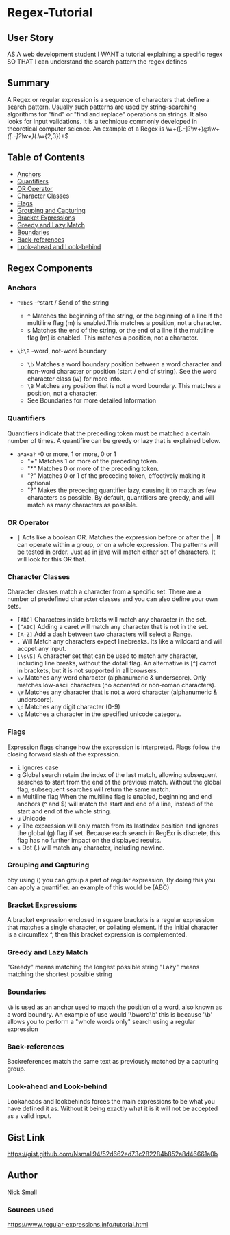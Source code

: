 # Regex-Tutorial

## User Story
AS A web development student
I WANT a tutorial explaining a specific regex
SO THAT I can understand the search pattern the regex defines

## Summary

A Regex or regular expression is a sequence of characters that define a search pattern. Usually such patterns are used by string-searching algorithms for "find" or "find and replace" operations on strings. It also looks for input validations. It is a technique commonly developed in theoretical computer science.
An example of a Regex is 
\w+([.-]?\w+)*@\w+([.-]?\w+)*(\.\w{2,3})+$

## Table of Contents

- [Anchors](#anchors)
- [Quantifiers](#quantifiers)
- [OR Operator](#or-operator)
- [Character Classes](#character-classes)
- [Flags](#flags)
- [Grouping and Capturing](#grouping-and-capturing)
- [Bracket Expressions](#bracket-expressions)
- [Greedy and Lazy Match](#greedy-and-lazy-match)
- [Boundaries](#boundaries)
- [Back-references](#back-references)
- [Look-ahead and Look-behind](#look-ahead-and-look-behind)

## Regex Components

### Anchors
* `^abc$`	-^start / $end of the string
    * `^` Matches the beginning of the string, or the beginning of a line if the multiline flag (m) is enabled.This matches a position, not a character.
    * `$` Matches the end of the string, or the end of a line if the multiline flag (m) is enabled. This matches a position, not a character.

* `\b\B`	-word, not-word boundary
    * `\b` Matches a word boundary position between a word character and non-word character or position (start / end of string). See the word character class (w) for more info.
    * `\B` Matches any position that is not a word boundary. This matches a position, not a character.
    * See Boundaries for more detailed Information

### Quantifiers
Quantifiers indicate that the preceding token must be matched a certain number of times. A quantifire can be greedy or lazy that is explained below.

* `a*a+a?`	-0 or more, 1 or more, 0 or 1
    * "+" Matches 1 or more of the preceding token.
    * "*" Matches 0 or more of the preceding token.
    * "?" Matches 0 or 1 of the preceding token, effectively making it optional.
    * "?" Makes the preceding quantifier lazy, causing it to match as few characters as possible. By default, quantifiers are greedy, and will match as many characters as possible.

### OR Operator
* `|` Acts like a boolean OR. Matches the expression before or after the |.
It can operate within a group, or on a whole expression. The patterns will be tested in order. Just as in java will match either set of characters. It will look for this OR that.

### Character Classes
Character classes match a character from a specific set. There are a number of predefined character classes and you can also define your own sets.

* `[ABC]` Characters inside brakets will match any character in the set.
* `[^ABC]` Adding a caret will match any character that is not in the set.
* `[A-Z]` Add a dash between two characters will select a Range.
* `.` Will Match any characters expect linebreaks. Its like a wildcard and will accpet any input.
* `[\s\S]` A character set that can be used to match any character, including line breaks, without the dotall flag. An alternative is [^] carrot in brackets, but it is not supported in all browsers.
* `\w` Matches any word character (alphanumeric & underscore). Only matches low-ascii characters (no accented or non-roman characters).
* `\W` Matches any character that is not a word character (alphanumeric & underscore).
* `\d` Matches any digit character (0-9)
* `\p` Matches a character in the specified unicode category.

### Flags
Expression flags change how the expression is interpreted. Flags follow the closing forward slash of the expression.

* `i` Ignores case
* `g` Global search retain the index of the last match, allowing subsequent searches to start from the end of the previous match. Without the global flag, subsequent searches will return the same match.
* `m` Multiline flag When the multiline flag is enabled, beginning and end anchors (^ and $) will match the start and end of a line, instead of the start and end of the whole string.
* `u` Unicode
* `y` The expression will only match from its lastIndex position and ignores the global (g) flag if set. Because each search in RegExr is discrete, this flag has no further impact on the displayed results.
* `s` Dot (.) will match any character, including newline.

### Grouping and Capturing
bby using () you can group a part of regular expression, By doing this you can apply a quantifier.
an example of this would be (ABC)

### Bracket Expressions
A bracket expression enclosed in square brackets is a regular expression that matches a single character, or collating element. If the initial character is a circumflex ^, then this bracket expression is complemented.

### Greedy and Lazy Match
"Greedy" means matching the longest possible string
"Lazy" means matching the shortest possible string

### Boundaries
`\b` is used as an anchor used to match the position of a word, also known as a word boundry.
An example of use would '\bword\b' this is because '\b' allows you to perform a "whole words only" search using a regular expression 

### Back-references
Backreferences match the same text as previously matched by a capturing group.

### Look-ahead and Look-behind
Lookaheads and lookbehinds forces the main expressions to be what you have defined it as. Without it being exactly what it is it will not be accepted as a valid input.

## Gist Link 
https://gist.github.com/Nsmall94/52d662ed73c282284b852a8d46661a0b

## Author
Nick Small

### Sources used
https://www.regular-expressions.info/tutorial.html